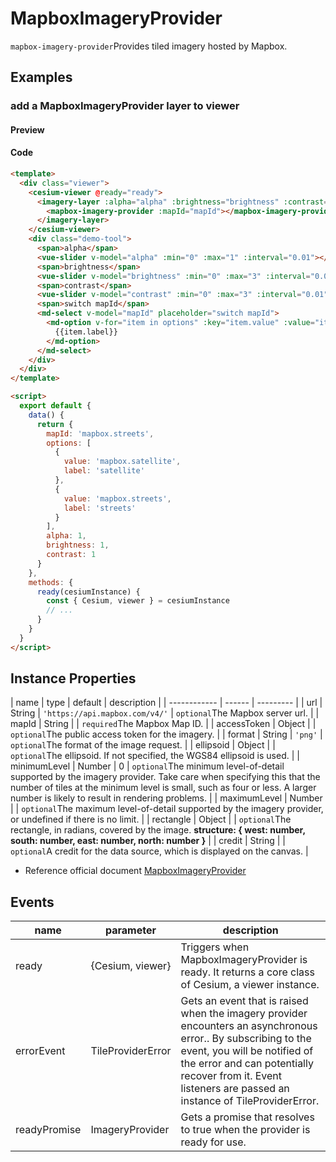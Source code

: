 # MapboxImageryProvider

`mapbox-imagery-provider`Provides tiled imagery hosted by Mapbox.

## Examples

### add a MapboxImageryProvider layer to viewer

#### Preview

<doc-preview>
  <template>
    <div class="viewer">
      <cesium-viewer @ready="ready">
       <imagery-layer :alpha="alpha" :brightness="brightness" :contrast="contrast">
        <mapbox-imagery-provider :mapId="mapId"></mapbox-imagery-provider>
       </imagery-layer>
      </cesium-viewer>
      <div class="demo-tool">
        <span>alpha</span>
        <vue-slider v-model="alpha" :min="0" :max="1" :interval="0.01"  ></vue-slider>
        <span>brightness</span>
        <vue-slider v-model="brightness" :min="0" :max="3" :interval="0.01"  ></vue-slider>
        <span>contrast</span>
        <vue-slider v-model="contrast" :min="0" :max="3" :interval="0.01"  ></vue-slider>
        <span>switch mapId</span>
        <md-select v-model="mapId" placeholder="switch mapId">
          <md-option
            v-for="item in options"
            :key="item.value"
            :value="item.value">
            {{item.label}}
          </md-option>
        </md-select>
      </div>
    </div>
  </template>

  <script>
    export default {
      data () {
        return {
          mapId: 'mapbox.streets',
          options: [{
            value: 'mapbox.satellite',
            label: 'satellite'
          }, {
            value: 'mapbox.streets',
            label: 'streets'
          }],
          alpha: 1,
          brightness: 1,
          contrast: 1
        }
      },
      methods: {
        ready (cesiumInstance) {
          const {Cesium, viewer} = cesiumInstance
          // ...
        }
      }
    }
  </script>
</doc-preview>

#### Code

```html
<template>
  <div class="viewer">
    <cesium-viewer @ready="ready">
      <imagery-layer :alpha="alpha" :brightness="brightness" :contrast="contrast">
        <mapbox-imagery-provider :mapId="mapId"></mapbox-imagery-provider>
      </imagery-layer>
    </cesium-viewer>
    <div class="demo-tool">
      <span>alpha</span>
      <vue-slider v-model="alpha" :min="0" :max="1" :interval="0.01"></vue-slider>
      <span>brightness</span>
      <vue-slider v-model="brightness" :min="0" :max="3" :interval="0.01"></vue-slider>
      <span>contrast</span>
      <vue-slider v-model="contrast" :min="0" :max="3" :interval="0.01"></vue-slider>
      <span>switch mapId</span>
      <md-select v-model="mapId" placeholder="switch mapId">
        <md-option v-for="item in options" :key="item.value" :value="item.value">
          {{item.label}}
        </md-option>
      </md-select>
    </div>
  </div>
</template>

<script>
  export default {
    data() {
      return {
        mapId: 'mapbox.streets',
        options: [
          {
            value: 'mapbox.satellite',
            label: 'satellite'
          },
          {
            value: 'mapbox.streets',
            label: 'streets'
          }
        ],
        alpha: 1,
        brightness: 1,
        contrast: 1
      }
    },
    methods: {
      ready(cesiumInstance) {
        const { Cesium, viewer } = cesiumInstance
        // ...
      }
    }
  }
</script>
```

## Instance Properties

<!-- prettier-ignore -->
| name | type | default | description |
| ------------ | ------ |   --------- |
| url | String | `'https://api.mapbox.com/v4/'` | `optional`The Mapbox server url. |
| mapId | String | | `required`The Mapbox Map ID. |
| accessToken | Object | | `optional`The public access token for the imagery. |
| format | String | `'png'` | `optional`The format of the image request. |
| ellipsoid | Object | | `optional`The ellipsoid. If not specified, the WGS84 ellipsoid is used. |
| minimumLevel | Number | 0 | `optional`The minimum level-of-detail supported by the imagery provider. Take care when specifying this that the number of tiles at the minimum level is small, such as four or less. A larger number is likely to result in rendering problems. |
| maximumLevel | Number | | `optional`The maximum level-of-detail supported by the imagery provider, or undefined if there is no limit. |
| rectangle | Object | | `optional`The rectangle, in radians, covered by the image. **structure: { west: number, south: number, east: number, north: number }** |
| credit | String | | `optional`A credit for the data source, which is displayed on the canvas. |

- Reference official document [MapboxImageryProvider](https://cesiumjs.org/Cesium/Build/Documentation/MapboxImageryProvider.html)

## Events

| name         | parameter         | description                                                                                                                                                                                                                                                |
| ------------ | ----------------- | ---------------------------------------------------------------------------------------------------------------------------------------------------------------------------------------------------------------------------------------------------------- |
| ready        | {Cesium, viewer}  | Triggers when MapboxImageryProvider is ready. It returns a core class of Cesium, a viewer instance.                                                                                                                                                        |
| errorEvent   | TileProviderError | Gets an event that is raised when the imagery provider encounters an asynchronous error.. By subscribing to the event, you will be notified of the error and can potentially recover from it. Event listeners are passed an instance of TileProviderError. |
| readyPromise | ImageryProvider   | Gets a promise that resolves to true when the provider is ready for use.                                                                                                                                                                                   |
